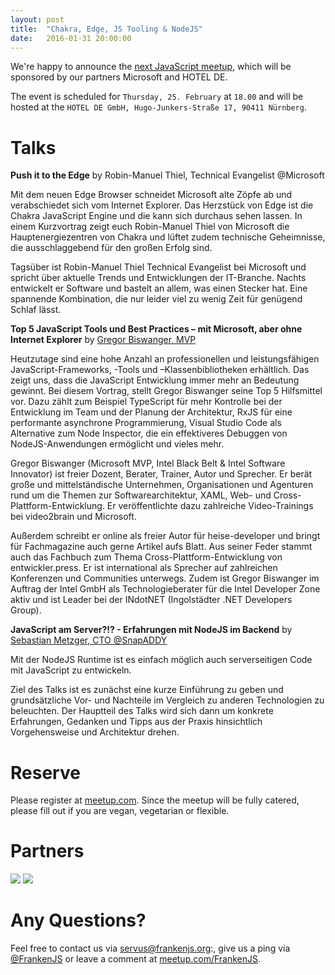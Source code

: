 ```yaml
---
layout: post
title:  "Chakra, Edge, JS Tooling & NodeJS"
date:   2016-01-31 20:00:00
---
```


We're happy to announce the [next JavaScript meetup][next-meetup], which will be
sponsored by our partners Microsoft and HOTEL DE.

The event is scheduled for `Thursday, 25. February` at `18.00` and will be hosted at the `HOTEL DE GmbH, Hugo-Junkers-Straße 17, 90411 Nürnberg`.

# Talks

**Push it to the Edge** by Robin-Manuel Thiel, Technical Evangelist @Microsoft

Mit dem neuen Edge Browser schneidet Microsoft alte Zöpfe ab und verabschiedet sich vom Internet Explorer. Das Herzstück von Edge ist die Chakra JavaScript Engine und die kann sich durchaus sehen lassen. In einem Kurzvortrag zeigt euch Robin-Manuel Thiel von Microsoft die Hauptenergiezentren von Chakra und lüftet zudem technische Geheimnisse, die ausschlaggebend für den großen Erfolg sind.

Tagsüber ist Robin-Manuel Thiel Technical Evangelist bei Microsoft und spricht über aktuelle Trends und Entwicklungen der IT-Branche. Nachts entwickelt er Software und bastelt an allem, was einen Stecker hat. Eine spannende Kombination, die nur leider viel zu wenig Zeit für genügend Schlaf lässt.


**Top 5 JavaScript Tools und Best Practices – mit Microsoft, aber ohne Internet Explorer** by [Gregor Biswanger, MVP][gregor-biswanger]

Heutzutage sind eine hohe Anzahl an professionellen und leistungsfähigen JavaScript-Frameworks, -Tools und –Klassenbibliotheken erhältlich. Das zeigt uns, dass die JavaScript Entwicklung immer mehr an Bedeutung gewinnt. Bei diesem Vortrag, stellt Gregor Biswanger seine Top 5 Hilfsmittel vor. Dazu zählt zum Beispiel TypeScript für mehr Kontrolle bei der Entwicklung im Team und der Planung der Architektur, RxJS für eine performante asynchrone Programmierung, Visual Studio Code als Alternative zum Node Inspector, die ein effektiveres Debuggen von NodeJS-Anwendungen ermöglicht und vieles mehr.

Gregor Biswanger (Microsoft MVP, Intel Black Belt & Intel Software Innovator) ist freier Dozent, Berater, Trainer, Autor und Sprecher. Er berät große und mittelständische Unternehmen, Organisationen und Agenturen rund um die Themen zur Softwarearchitektur, XAML, Web- und Cross-Plattform-Entwicklung. Er veröffentlichte dazu zahlreiche Video-Trainings bei video2brain und Microsoft.

Außerdem schreibt er online als freier Autor für heise-developer und bringt für Fachmagazine auch gerne Artikel aufs Blatt. Aus seiner Feder stammt auch das Fachbuch zum Thema Cross-Plattform-Entwicklung von entwickler.press. Er ist international als Sprecher auf zahlreichen Konferenzen und Communities unterwegs. Zudem ist Gregor Biswanger im Auftrag der Intel GmbH als Technologieberater für die Intel Developer Zone aktiv und ist Leader bei der INdotNET (Ingolstädter .NET Developers Group).

**JavaScript am Server?!? - Erfahrungen mit NodeJS im Backend** by [Sebastian Metzger, CTO @SnapADDY][sebastian-metzger]

Mit der NodeJS Runtime ist es einfach möglich auch serverseitigen Code mit JavaScript zu entwickeln.

Ziel des Talks ist es zunächst eine kurze Einführung zu geben und grundsätzliche Vor- und Nachteile im Vergleich zu anderen Technologien zu beleuchten.
Der Hauptteil des Talks wird sich dann um konkrete Erfahrungen, Gedanken und Tipps aus der Praxis hinsichtlich Vorgehensweise und Architektur drehen.

# Reserve

Please register at [meetup.com][next-meetup]. Since the meetup will be fully catered, please fill out if you are vegan, vegetarian or flexible.

# Partners

<img src="{{ site.url }}/assets/hotelde.png">
<img src="{{ site.url }}/assets/microsoft.png">

# Any Questions?

Feel free to contact us via [servus@frankenjs.org][frankenjs-email]:, give us a ping via [@FrankenJS][frankenjs-twitter] or leave a comment at [meetup.com/FrankenJS][meetup-www].

[meetup-www]: http://meetup.com/FrankenJS
[next-meetup]: http://www.meetup.com/de/FrankenJS/events/227012344
[frankenjs-email]: mailto:servus@frankenjs.org
[frankenjs-twitter]: http://twitter.com/FrankenJS
[peter-mueller]: http://twitter.com/BaggersIO
[peter-mueller-github]: http://github.com/BaggersIO
[peter-mueller-www]: http://baggers.io
[gregor-biswanger]: http://twitter.com/bfreakout
[sebastian-metzger]: http://twitter.com/sebastianmetzgr
